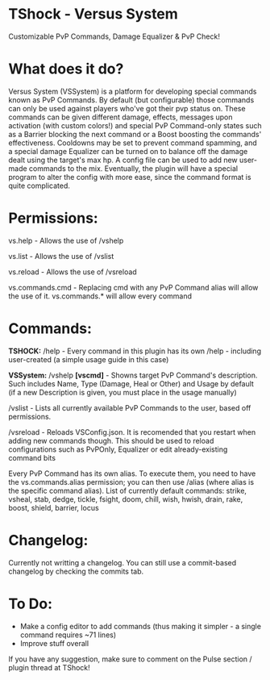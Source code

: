 TShock - Versus System
==============
Customizable PvP Commands, Damage Equalizer & PvP Check!

What does it do?
==============
Versus System (VSSystem) is a platform for developing special commands known as PvP Commands. By default (but configurable) those commands can only be used against players who've got their pvp status on. These commands can be given different damage, effects, messages upon activation (with custom colors!) and special PvP Command-only states such as a Barrier blocking the next command or a Boost boosting the commands' effectiveness. Cooldowns may be set to prevent command spamming, and a special damage Equalizer can be turned on to balance off the damage dealt using the target's max hp. A config file can be used to add new user-made commands to the mix. Eventually, the plugin will have a special program to alter the config with more ease, since the command format is quite complicated.

Permissions:
==============
vs.help - Allows the use of /vshelp

vs.list - Allows the use of /vslist

vs.reload - Allows the use of /vsreload

vs.commands.cmd - Replacing cmd with any PvP Command alias will allow the use of it. vs.commands.* will allow every command


Commands:
==============
**TSHOCK:**
/help <command> - Every command in this plugin has its own /help - including user-created (a simple usage guide in this case)

**VSSystem:**
/vshelp **[vscmd]** - Showns target PvP Command's description. Such includes Name, Type (Damage, Heal or Other) and Usage by default (if a new Description is given, you must place in the usage manually)
 
/vslist - Lists all currently available PvP Commands to the user, based off permissions.

/vsreload - Reloads VSConfig.json. It is recomended that you restart when adding new commands though. This should be used to reload configurations such as PvPOnly, Equalizer or edit already-existing command bits

Every PvP Command has its own alias. To execute them, you need to have the vs.commands.alias permission; you can then use /alias (where alias is the specific command alias). List of currently default commands:  strike, vsheal, stab, dedge, tickle, fsight, doom, chill, wish, hwish, drain, rake, boost, shield, barrier, locus

Changelog:
==============
Currently not writting a changelog. You can still use a commit-based changelog by checking the commits tab.

To Do:
==============
 - Make a config editor to add commands (thus making it simpler - a single command requires ~71 lines)
 - Improve stuff overall
 
 If you have any suggestion, make sure to comment on the Pulse section / plugin thread at TShock!